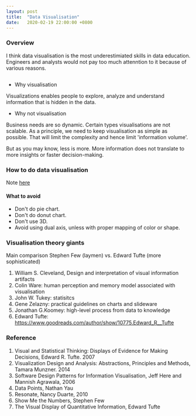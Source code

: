 ```yaml
---
layout: post
title:  "Data Visualisation"
date:   2020-02-19 22:00:00 +0800
---
```

### Overview

I think data visualisation is the most underestimiated skills in data education. Engineers and analysts would not pay too much attenntion to it because of various reasons.

```Anyone can turn data into some graphs. It's remarkable and ..scary.
```

- Why visualisation

Visualizations enables people to explore, analyze and understand information that is hidden in the data.

- Why not visualisation

Business needs are so dynamic. Certain types visualisations are not scalable. As a principle, we need to keep visualisation as simple as possible. That will limit the complexity and hence limit 'information volume'.

But as you may know, less is more. More information does not translate to more insights or faster decision-making.

### How to do data visualisation

Note [here](https://www.notion.so/bobzeng/Data-Visualization-Reading-Materials-e37224730b134e2882972b18fe614ebc)

#### What to avoid

- Don't do pie chart.
- Don't do donut chart.
- Don't use 3D.
- Avoid using dual axis, unless with proper mapping of color or shape.

### Visualisation theory giants

Main comparison
Stephen Few (laymen) vs. Edward Tufte (more sophisticated)

1. William S. Cleveland, Design and interpretation of visual information artifacts
2. Colin Ware: human perception and memory model associated with visualisation
3. John W. Tukey: statisitcs
4. Gene Zelazny: practical guidelines on charts and slideware
5. Jonathan G.Koomey: high-level process from data to knowledge
6. Edward Tufte: <https://www.goodreads.com/author/show/10775.Edward_R__Tufte>

### Reference

1. Visual and Statistical Thinking: Displays of Evidence for Making Decisions, Edward R. Tufte. 2007
2. Visualization Design and Analysis: Abstractions, Principles and Methods, Tamara Munzner. 2014
3. Software Design Patterns for Information Visualisation, Jeff Here and Mannish Agrawala, 2006
4. Data Points, Nathan Yau
5. Resonate, Nancy Duarte, 2010
6. Show Me the Numbers, Stephen Few
7. The Visual Display of Quantitative Information, Edward Tufte
